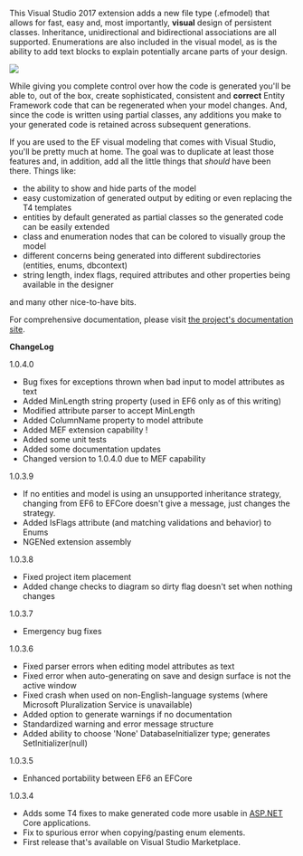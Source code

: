This Visual Studio 2017 extension adds a new file type (.efmodel) that allows for fast, easy and, most importantly, **visual** design 
of persistent classes. Inheritance, unidirectional and bidirectional associations are all supported. Enumerations are also included in 
the visual model, as is the ability to add text blocks to explain potentially arcane parts of your design.

<img src="https://raw.githubusercontent.com/wiki/msawczyn/EFDesigner/images/Designer.jpg">

While giving you complete control over how the code is generated you'll be able to, out of the box, create sophisticated, 
consistent and **correct** Entity Framework code that can be regenerated when your model changes. And, since the code is written using 
partial classes, any additions you make to your generated code is retained across subsequent generations.

If you are used to the EF visual modeling that comes with Visual Studio, you'll be pretty much at home. The goal was to duplicate 
at least those features and, in addition, add all the little things that _should_ have been there. Things like:

*   the ability to show and hide parts of the model
*   easy customization of generated output by editing or even replacing the T4 templates
*   entities by default generated as partial classes so the generated code can be easily extended
*   class and enumeration nodes that can be colored to visually group the model
*   different concerns being generated into different subdirectories (entities, enums, dbcontext)
*   string length, index flags, required attributes and other properties being available in the designer

and many other nice-to-have bits.

For comprehensive documentation, please visit [the project's documentation site](https://msawczyn.github.io/EFDesigner/).

**ChangeLog**

1.0.4.0
*    Bug fixes for exceptions thrown when bad input to model attributes as text
*    Added MinLength string property (used in EF6 only as of this writing)
*    Modified attribute parser to accept MinLength
*    Added ColumnName property to model attribute
*    Added MEF extension capability !
*    Added some unit tests
*    Added some documentation updates
*    Changed version to 1.0.4.0 due to MEF capability

1.0.3.9

*   If no entities and model is using an unsupported inheritance strategy, changing from EF6 to EFCore doesn't give a message, just changes the strategy.
*   Added IsFlags attribute (and matching validations and behavior) to Enums
*   NGENed extension assembly

1.0.3.8

*   Fixed project item placement
*   Added change checks to diagram so dirty flag doesn't set when nothing changes

1.0.3.7

*   Emergency bug fixes

1.0.3.6

*   Fixed parser errors when editing model attributes as text
*   Fixed error when auto-generating on save and design surface is not the active window
*   Fixed crash when used on non-English-language systems (where Microsoft Pluralization Service is unavailable)
*   Added option to generate warnings if no documentation
*   Standardized warning and error message structure
*   Added ability to choose 'None' DatabaseInitializer type; generates SetInitializer(null)

1.0.3.5

*   Enhanced portability between EF6 an EFCore

1.0.3.4

*   Adds some T4 fixes to make generated code more usable in [ASP.NET](http://ASP.NET/) Core applications.
*   Fix to spurious error when copying/pasting enum elements.
*   First release that's available on Visual Studio Marketplace.
